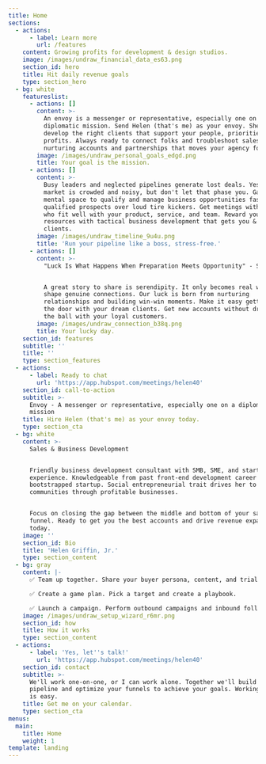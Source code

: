 ```yaml
---
title: Home
sections:
  - actions:
      - label: Learn more
        url: /features
    content: Growing profits for development & design studios.
    image: /images/undraw_financial_data_es63.png
    section_id: hero
    title: Hit daily revenue goals
    type: section_hero
  - bg: white
    featureslist:
      - actions: []
        content: >-
          An envoy is a messenger or representative, especially one on a
          diplomatic mission. Send Helen (that's me) as your envoy. She'll
          develop the right clients that support your people, priorities, and
          profits. Always ready to connect folks and troubleshoot sales. Love
          nurturing accounts and partnerships that moves your agency forward.
        image: /images/undraw_personal_goals_edgd.png
        title: Your goal is the mission.
      - actions: []
        content: >-
          Busy leaders and neglected pipelines generate lost deals. Yes, the
          market is crowded and noisy, but don't let that phase you. Gain the
          mental space to qualify and manage business opportunities faster. Hear
          qualified prospects over loud tire kickers. Get meetings with clients
          who fit well with your product, service, and team. Reward your finite
          resources with tactical business development that gets you & your
          clients.
        image: /images/undraw_timeline_9u4u.png
        title: 'Run your pipeline like a boss, stress-free.'
      - actions: []
        content: >-
          "Luck Is What Happens When Preparation Meets Opportunity" - Seneca


          A great story to share is serendipity. It only becomes real when we
          shape genuine connections. Our luck is born from nurturing
          relationships and building win-win moments. Make it easy getting in
          the door with your dream clients. Get new accounts without dropping
          the ball with your loyal customers.
        image: /images/undraw_connection_b38q.png
        title: Your lucky day.
    section_id: features
    subtitle: ''
    title: ''
    type: section_features
  - actions:
      - label: Ready to chat
        url: 'https://app.hubspot.com/meetings/helen40'
    section_id: call-to-action
    subtitle: >-
      Envoy - A messenger or representative, especially one on a diplomatic
      mission
    title: Hire Helen (that's me) as your envoy today.
    type: section_cta
  - bg: white
    content: >-
      Sales & Business Development


      Friendly business development consultant with SMB, SME, and startup sales
      experience. Knowledgeable from past front-end development career and
      bootstrapped startup. Social entrepreneurial trait drives her to grow
      communities through profitable businesses.


      Focus on closing the gap between the middle and bottom of your sales
      funnel. Ready to get you the best accounts and drive revenue expansion
      today.
    image: ''
    section_id: Bio
    title: 'Helen Griffin, Jr.'
    type: section_content
  - bg: gray
    content: |-
      ✅ Team up together. Share your buyer persona, content, and trial accounts.

      ✅ Create a game plan. Pick a target and create a playbook.

      ✅ Launch a campaign. Perform outbound campaigns and inbound follow-ups.
    image: /images/undraw_setup_wizard_r6mr.png
    section_id: how
    title: How it works
    type: section_content
  - actions:
      - label: 'Yes, let''s talk!'
        url: 'https://app.hubspot.com/meetings/helen40'
    section_id: contact
    subtitle: >-
      We'll work one-on-one, or I can work alone. Together we'll build your
      pipeline and optimize your funnels to achieve your goals. Working together
      is easy.
    title: Get me on your calendar.
    type: section_cta
menus:
  main:
    title: Home
    weight: 1
template: landing
---
```


